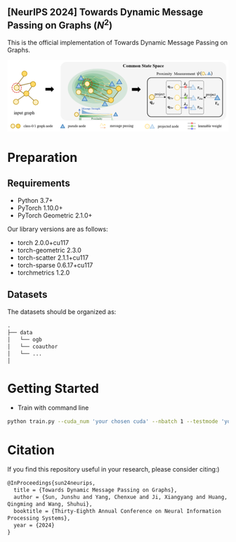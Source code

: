 [NeurIPS 2024] Towards Dynamic Message Passing on Graphs ($N^2$)
---

This is the official implementation of Towards Dynamic Message Passing on Graphs.
<!-- This is the official implementation of [Towards Dynamic Message Passing on Graphs](#). -->

![N2 Highlight](main.png)

# Preparation
## Requirements

- Python 3.7+
- PyTorch 1.10.0+
- PyTorch Geometric 2.1.0+

Our library versions are as follows:

- torch 2.0.0+cu117
- torch-geometric 2.3.0
- torch-scatter 2.1.1+cu117
- torch-sparse 0.6.17+cu117
- torchmetrics 1.2.0

## Datasets

The datasets should be organized as:

```
.
├── data
│   └── ogb
│   └── coauthor
│   └── ...
│       
```

# Getting Started

- Train with command line

```bash
python train.py --cuda_num 'your chosen cuda' --nbatch 1 --testmode 'your output folder/' --dataset 'dataset name'
```

# Citation
If you find this repository useful in your research, please consider citing:)

```
@InProceedings{sun24neurips,
  title = {Towards Dynamic Message Passing on Graphs},
  author = {Sun, Junshu and Yang, Chenxue and Ji, Xiangyang and Huang, Qingming and Wang, Shuhui},
  booktitle = {Thirty-Eighth Annual Conference on Neural Information Processing Systems},
  year = {2024}
}
```
